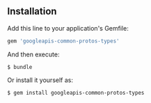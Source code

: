 ## Installation

Add this line to your application's Gemfile:

```ruby
gem 'googleapis-common-protos-types'
```

And then execute:

    $ bundle

Or install it yourself as:

    $ gem install googleapis-common-protos-types
